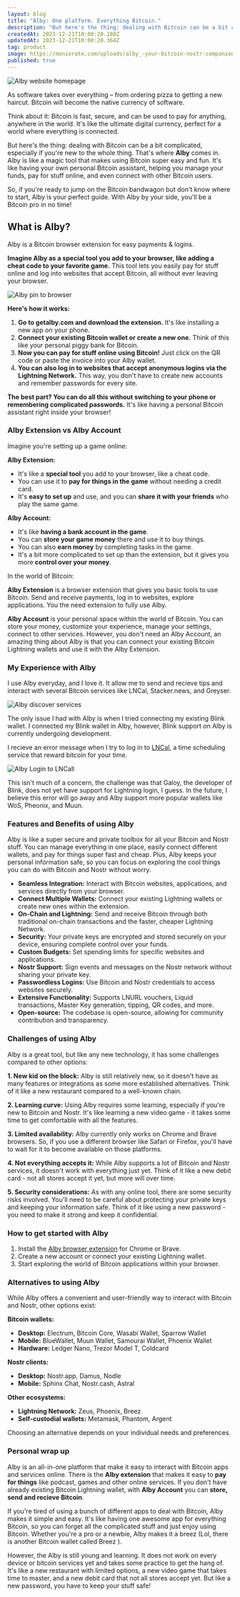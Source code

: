 ```yaml
---
layout: blog
title: "Alby: One platform. Everything Bitcoin."
description: "But here's the thing: dealing with Bitcoin can be a bit complicated, especially if you're new to the whole thing. That's where **Alby** comes in. Alby is like a magic tool that makes using Bitcoin super easy and fun."
createdAt: 2023-12-21T10:00:20.188Z
updatedAt: 2023-12-21T10:00:20.364Z
tag: product
image: https://monierate.com/uploads/alby_-your-bitcoin-nostr-companion-for-the-web.jpg
published: true
---
```


![Alby website homepage](https://monierate.com/uploads/alby_-your-bitcoin-nostr-companion-for-the-web.jpg)

As software takes over everything – from ordering pizza to getting a new haircut. Bitcoin will become the native currency of software.

Think about it: Bitcoin is fast, secure, and can be used to pay for anything, anywhere in the world. It's like the ultimate digital currency, perfect for a world where everything is connected.

But here's the thing: dealing with Bitcoin can be a bit complicated, especially if you're new to the whole thing. That's where **Alby** comes in. Alby is like a magic tool that makes using Bitcoin super easy and fun. It's like having your own personal Bitcoin assistant, helping you manage your funds, pay for stuff online, and even connect with other Bitcoin users.

So, if you're ready to jump on the Bitcoin bandwagon but don't know where to start, Alby is your perfect guide. With Alby by your side, you'll be a Bitcoin pro in no time!

## What is Alby?

Alby is a Bitcoin browser extension for easy payments & logins.

**Imagine Alby as a special tool you add to your browser, like adding a cheat code to your favorite game.** This tool lets you easily pay for stuff online and log into websites that accept Bitcoin, all without ever leaving your browser.

![Alby pin to browser](https://monierate.com/uploads/alby-pin-your-alby-extension.png)

**Here's how it works:**

1.  **Go to getalby.com and download the extension.** It's like installing a new app on your phone.
2.  **Connect your existing Bitcoin wallet or create a new one.** Think of this like your personal piggy bank for Bitcoin.
3.  **Now you can pay for stuff online using Bitcoin!** Just click on the QR code or paste the invoice into your Alby wallet.
4.  **You can also log in to websites that accept anonymous logins via the Lightning Network.** This way, you don't have to create new accounts and remember passwords for every site.

**The best part? You can do all this without switching to your phone or remembering complicated passwords.** It's like having a personal Bitcoin assistant right inside your browser!

### Alby Extension vs Alby Account
Imagine you're setting up a game online:

**Alby Extension:**

-   It's like a **special tool** you add to your browser, like a cheat code.
-   You can use it to **pay for things in the game** without needing a credit card.
-   It's **easy to set up** and use, and you can **share it with your friends** who play the same game.

**Alby Account:**

-   It's like **having a bank account in the game**.
-   You can **store your game money** there and use it to buy things.
-   You can also **earn money** by completing tasks in the game.
-   It's a bit more complicated to set up than the extension, but it gives you more **control over your money**.

In the world of Bitcoin:

**Alby Extension** is a  browser extension that gives you basic tools to use Bitcoin.  Send and receive payments, log in to websites, explore applications. You the need extension to fully use Alby.

**Alby Account** is your personal space within the world of Bitcoin. You can store your money, customize your experience, manage your settings, connect to other services. However, you don't need an Alby Account, an amazing thing about Alby is that you can connect your existing Bitcoin Lightning wallets and use it with the Alby Extension.

### My Experience with Alby
I use Alby everyday, and I love it. It allow me to send and recieve tips and interact with several Bitcoin services like LNCal, Stacker.news, and Greyser.

![Alby discover services](https://monierate.com/uploads/alby-discover-services.png)

The only issue I had with Alby is when I tried connecting my existing Blink wallet. I connected my Blink wallet in Alby, however, Blink support on Alby is currently undergoing development. 

I recieve an error message when I try to log in to [LNCal](https://lncal.com?ref=jeremyikwuje), a time scheduling service that reward bitcoin for your time.

![Alby Login to LNCall](https://monierate.com/uploads/alby-blink-wallet-login-error.png)

This isn't much of a concern, the challenge was that Galoy, the developer of Blink, does not yet have support for Lightning login, I guess. In the future, I believe this error will go away and Alby support more popular wallets like WoS, Pheonix, and Muun.

### Features and Benefits of using Alby
Alby is like a super secure and private toolbox for all your Bitcoin and Nostr stuff. You can manage everything in one place, easily connect different wallets, and pay for things super fast and cheap. Plus, Alby keeps your personal information safe, so you can focus on exploring the cool things you can do with Bitcoin and Nostr without worry.

-   **Seamless Integration:**  Interact with Bitcoin websites, applications, and services directly from your browser.
-   **Connect Multiple Wallets:**  Connect your existing Lightning wallets or create new ones within the extension.
-   **On-Chain and Lightning:**  Send and receive Bitcoin through both traditional on-chain transactions and the faster, cheaper Lightning Network.
-   **Security:**  Your private keys are encrypted and stored securely on your device, ensuring complete control over your funds.
-   **Custom Budgets:**  Set spending limits for specific websites and applications.
-   **Nostr Support:**  Sign events and messages on the Nostr network without sharing your private key.
-   **Passwordless Logins:**  Use Bitcoin and Nostr credentials to access websites securely.
-   **Extensive Functionality:**  Supports LNURL vouchers, Liquid transactions, Master Key generation, tipping, QR codes, and more.
-   **Open-source:**  The codebase is open-source, allowing for community contribution and transparency.

### Challenges of using Alby
Alby is a great tool, but like any new technology, it has some challenges compared to other options:

**1. New kid on the block:** Alby is still relatively new, so it doesn't have as many features or integrations as some more established alternatives. Think of it like a new restaurant compared to a well-known chain.

**2. Learning curve:** Using Alby requires some learning, especially if you're new to Bitcoin and Nostr. It's like learning a new video game - it takes some time to get comfortable with all the features.

**3. Limited availability:** Alby currently only works on Chrome and Brave browsers. So, if you use a different browser like Safari or Firefox, you'll have to wait for it to become available on those platforms.

**4. Not everything accepts it:** While Alby supports a lot of Bitcoin and Nostr services, it doesn't work with everything just yet. Think of it like a new debit card - not all stores accept it yet, but more will over time.

**5. Security considerations:** As with any online tool, there are some security risks involved. You'll need to be careful about protecting your private keys and keeping your information safe. Think of it like using a new password - you need to make it strong and keep it confidential.

### How to get started with Alby

1.  Install the [Alby browser extension](https://chromewebstore.google.com/detail/alby-bitcoin-wallet-for-l/iokeahhehimjnekafflcihljlcjccdbe) for Chrome or Brave.
2.  Create a new account or connect your existing Lightning wallet.
3.  Start exploring the world of Bitcoin applications within your browser.

### Alternatives to using Alby
While Alby offers a convenient and user-friendly way to interact with Bitcoin and Nostr, other options exist:

**Bitcoin wallets:**

-   **Desktop:** Electrum, Bitcoin Core, Wasabi Wallet, Sparrow Wallet
-   **Mobile:** BlueWallet, Muun Wallet, Samourai Wallet, Phoenix Wallet
-   **Hardware:** Ledger Nano, Trezor Model T, Coldcard

**Nostr clients:**

-   **Desktop:** Nostr.app, Damus, Nodle
-   **Mobile:** Sphinx Chat, Nostr.cash, Astral

**Other ecosystems:**

-   **Lightning Network:** Zeus, Phoenix, Breez
-   **Self-custodial wallets:** Metamask, Phantom, Argent

Choosing an alternative depends on your individual needs and preferences.

### Personal wrap up
Alby is an all-in-one platform that make it easy to interact with Bitcoin apps and services online. There is the **Alby extension** that makes it easy to  **pay for things**  like podcast, games and other online services. If you don't have already existing Bitcoin Lightning wallet, with **Alby Account** you can **store, send and recieve Bitcoin**.

If you're tired of using a bunch of different apps to deal with Bitcoin, Alby makes it simple and easy. It's like having one awesome app for everything Bitcoin, so you can forget all the complicated stuff and just enjoy using Bitcoin. Whether you're a pro or a newbie, Alby makes it a breez (Lol, there is another Bitcoin wallet called Breez ).

However, the Alby is still young and learning. It does not work on every device or bitcoin services yet and takes some practice to get the hang of. It's like a new restaurant with limited options, a new video game that takes time to master, and a new debit card that not all stores accept yet. But like a new password, you have to keep your stuff safe!